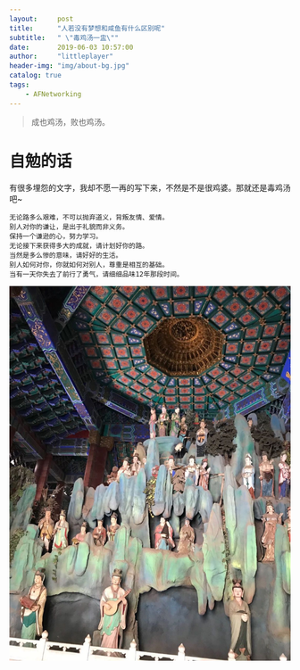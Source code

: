 ```yaml
---
layout:     post
title:      "人若没有梦想和咸鱼有什么区别呢"
subtitle:   " \"毒鸡汤一盅\""
date:       2019-06-03 10:57:00
author:     "littleplayer"
header-img: "img/about-bg.jpg"
catalog: true
tags:
    - AFNetworking
---
```


> 成也鸡汤，败也鸡汤。

# 自勉的话
有很多埋怨的文字，我却不愿一再的写下来，不然是不是很鸡婆。那就还是毒鸡汤吧~
```text
无论路多么艰难，不可以抛弃道义，背叛友情、爱情。
别人对你的谦让，是出于礼貌而非义务。
保持一个谦逊的心，努力学习。
无论接下来获得多大的成就，请计划好你的路。
当然是多么惨的意味，请好好的生活。
别人如何对你，你就如何对别人，尊重是相互的基础。
当有一天你失去了前行了勇气，请细细品味12年那段时间。
```

![佛心渡人](/img/post/dream.jpeg)
